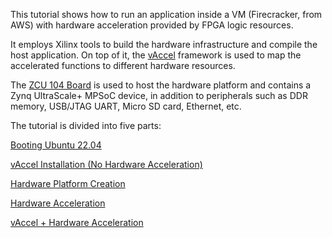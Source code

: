 This tutorial shows how to run an application inside a VM (Firecracker, from AWS) with hardware acceleration provided by FPGA logic resources. 

It employs Xilinx tools to build the hardware infrastructure and compile the host application. On top of it, the [vAccel](https://vaccel.org/) framework is used to map the accelerated functions to different hardware resources.

The [ZCU 104 Board](https://www.xilinx.com/products/boards-and-kits/zcu104.html) is used to host the hardware platform and contains a Zynq UltraScale+ MPSoC device, in addition to peripherals such as DDR memory, USB/JTAG UART, Micro SD card, Ethernet, etc.



The tutorial is divided into five parts:

[Booting Ubuntu 22.04](https://github.com/ELHorta/VM-Migration-With-Hardware-Acceleration/wiki/ZCU-104-AMD-Xilinx----Ubuntu)

[vAccel Installation (No Hardware Acceleration)](https://github.com/ELHorta/VM-Migration-With-Hardware-Acceleration/wiki/ZCU-104---vAccel-(No-HW-Acceleration))

[Hardware Platform Creation](https://github.com/ELHorta/VM-Migration-With-Hardware-Acceleration/wiki/ZCU-104-Hardware-Platform-Creation)

[Hardware Acceleration](https://github.com/ELHorta/VM-Migration-With-Hardware-Acceleration/wiki/ZCU-104-Hardware-Acceleration)

[vAccel + Hardware Acceleration](https://github.com/ELHorta/VM-Migration-With-Hardware-Acceleration/wiki/ZCU-104----vAccel---HW-Acceleration)
